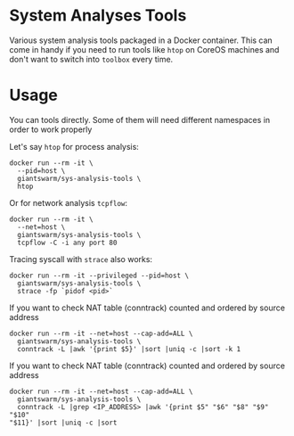 # System Analyses Tools

Various system analysis tools packaged in a Docker container. This can come in
handy if you need to run tools like `htop` on CoreOS machines and don't want to
switch into `toolbox` every time.

# Usage

You can tools directly. Some of them will need different namespaces in order to
work properly

Let's say `htop` for process analysis:

```
docker run --rm -it \
  --pid=host \
  giantswarm/sys-analysis-tools \
  htop
```

Or for network analysis `tcpflow`:

```
docker run --rm -it \
  --net=host \
  giantswarm/sys-analysis-tools \
  tcpflow -C -i any port 80
```

Tracing syscall with `strace` also works:

```
docker run --rm -it --privileged --pid=host \
  giantswarm/sys-analysis-tools \
  strace -fp `pidof <pid>`
```

If you want to check NAT table (conntrack) counted and ordered by source
address

```
docker run --rm -it --net=host --cap-add=ALL \
  giantswarm/sys-analysis-tools \
  conntrack -L |awk '{print $5}' |sort |uniq -c |sort -k 1
```

If you want to check NAT table (conntrack) counted and ordered by source
address

```
docker run --rm -it --net=host --cap-add=ALL \
  giantswarm/sys-analysis-tools \
  conntrack -L |grep <IP_ADDRESS> |awk '{print $5" "$6" "$8" "$9" "$10"
"$11}' |sort |uniq -c |sort
```
